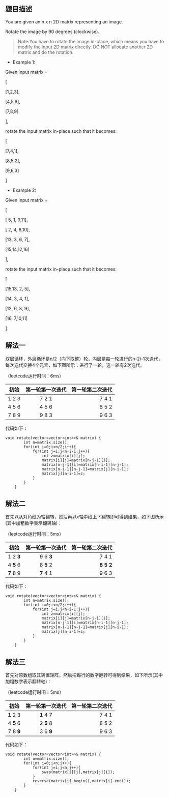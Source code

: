 ## 题目描述

You are given an n x n 2D matrix representing an image.

Rotate the image by 90 degrees (clockwise).

> Note:You have to rotate the image in-place, which means you have to modify the input 2D matrix directly. DO NOT allocate another 2D matrix and do the rotation. 

- Example 1: 

Given input matrix = 

[

  [1,2,3],
  
  [4,5,6],
  
  [7,8,9]
  
],

rotate the input matrix in-place such that it becomes:

[

  [7,4,1],
  
  [8,5,2],
  
  [9,6,3]
  
]

- Example 2: 

Given input matrix =

[

  [ 5, 1, 9,11],
  
  [ 2, 4, 8,10],
  
  [13, 3, 6, 7],
  
  [15,14,12,16]
  
], 

rotate the input matrix in-place such that it becomes:

[

  [15,13, 2, 5],
  
  [14, 3, 4, 1],
  
  [12, 6, 8, 9],
  
  [16, 7,10,11]
  
]

## 解法一

双层循环，外层循环是n/2（向下取整）轮，内层是每一轮进行的n-2i-1次迭代，每次迭代交换4个元素，如下图所示：进行了一轮，这一轮有2次迭代。

（leetcode运行时间：6ms）

| 初始 | 第一轮第一次迭代 | 第一轮第二次迭代 | 
| ----------- |:---------:| --------:| 
| 1 2 3 | 7 2 1 | 7 4 1 | 
| 4 5 6 | 4 5 6 | 8 5 2 | 
| 7 8 9 | 9 8 3 | 9 6 3 | 

代码如下：

```
void rotate(vector<vector<int>>& matrix) {
        int n=matrix.size();
        for(int i=0;i<n/2;i++){
            for(int j=i;j<n-i-1;j++){
                int z=matrix[i][j];
                matrix[i][j]=matrix[n-j-1][i];
                matrix[n-j-1][i]=matrix[n-i-1][n-j-1];
                matrix[n-i-1][n-j-1]=matrix[j][n-i-1];
                matrix[j][n-i-1]=z;
            }
        }
    }
```

## 解法二

首先以从对角线为轴翻转，然后再以x轴中线上下翻转即可得到结果，如下图所示(其中加粗数字表示翻转轴)：

（leetcode运行时间：5ms）

| 初始 | 第一轮第一次迭代 | 第一轮第二次迭代 | 
| ----------- |:---------:| --------:| 
| 1 2 **3** | 9 6 **3** | 7 4 1 | 
| 4 **5** 6 | 8 **5** 2 | **8 5 2** | 
| **7** 8 9 | **7** 4 1 | 9 6 3 | 

代码如下：
```
void rotate(vector<vector<int>>& matrix) {
        int n=matrix.size();
        for(int i=0;i<n/2;i++){
            for(int j=i;j<n-i-1;j++){
                int z=matrix[i][j];
                matrix[i][j]=matrix[n-j-1][i];
                matrix[n-j-1][i]=matrix[n-i-1][n-j-1];
                matrix[n-i-1][n-j-1]=matrix[j][n-i-1];
                matrix[j][n-i-1]=z;
            }
        }
    }
```

## 解法三

首先对原数组取其转置矩阵，然后把每行的数字翻转可得到结果，如下所示(其中加粗数字表示翻转轴)：

（leetcode运行时间：5ms）

| 初始 | 第一轮第一次迭代 | 第一轮第二次迭代 | 
| ----------- |:---------:| --------:| 
| **1** 2 3 | **1** 4 7 | 7 4 1 | 
| 4 **5** 6 | 2 **5** 8 | 8 5 2 | 
| 7 8 **9** | 3 6 **9** | 9 6 3 | 

代码如下：
```
void rotate(vector<vector<int>>& matrix) {
        int n=matrix.size();
        for(int i=0;i<n;i++){
            for(int j=i;j<n;j++){
                swap(matrix[i][j],matrix[j][i]);              
            }
            reverse(matrix[i].begin(),matrix[i].end());
        }          
    }
```
